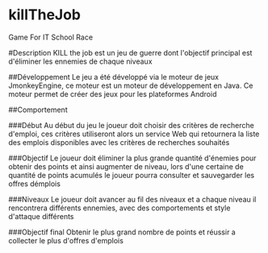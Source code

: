killTheJob
==========

Game For IT School Race

#Description 
KILL the job est un jeu de guerre dont l'objectif principal est d'éliminer les ennemies de chaque niveaux 

##Développement
Le jeu a été développé via le moteur de jeux JmonkeyEngine, ce moteur est un moteur de développement en Java. Ce moteur permet de créer des jeux pour les plateformes Android

##Comportement

###Début
Au début du jeu le joueur doit choisir des critères de recherche d'emploi, ces critères utiliseront alors un service Web qui retournera la liste des emplois disponibles avec les critères de recherches souhaités

###Objectif
Le joueur doit éliminer la plus grande quantité d'énemies pour obtenir des points et ainsi augmenter de niveau, lors d'une certaine de quantité de points acumulés le joueur pourra consulter et sauvegarder les offres démplois

###Niveaux
Le joueur doit avancer au fil des niveaux et a chaque niveau il rencontrera différents ennemies, avec des comportements et style d'attaque différents 

###Objectif final
Obtenir le plus grand nombre de points et réussir a collecter le plus d'offres d'emplois 

